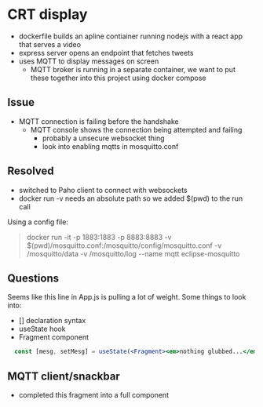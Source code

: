 # CRT display
* dockerfile builds an apline contiainer running nodejs with a react app that serves a video
* express server opens an endpoint that fetches tweets
* uses MQTT to display messages on screen
    * MQTT broker is running in a separate container, we want to put these together into this project using docker compose 

## Issue
* MQTT connection is failing before the handshake
    * MQTT console shows the connection being attempted and failing
        * probably a unsecure websocket thing
        * look into enabling mqtts in mosquitto.conf
## Resolved
* switched to Paho client to connect with websockets
* docker run -v needs an absolute path so we added $(pwd) to the run call

Using a config file:
> docker run -it -p 1883:1883 -p 8883:8883 -v $(pwd)/mosquitto.conf:/mosquitto/config/mosquitto.conf -v /mosquitto/data -v /mosquitto/log --name mqtt eclipse-mosquitto

## Questions

Seems like this line in App.js is pulling a lot of weight. Some things to look into:
* [] declaration syntax
* useState hook
* Fragment component

```jsx
  const [mesg, setMesg] = useState(<Fragment><em>nothing glubbed...</em></Fragment>);
```

## MQTT client/snackbar
* completed this fragment into a full component

